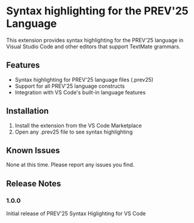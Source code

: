 # Syntax highlighting for the PREV'25 Language

This extension provides syntax highlighting for the PREV'25 language in Visual Studio Code and other editors that support TextMate grammars.

## Features

- Syntax highlighting for PREV'25 language files (.prev25)
- Support for all PREV'25 language constructs
- Integration with VS Code's built-in language features

## Installation

1. Install the extension from the VS Code Marketplace
2. Open any .prev25 file to see syntax highlighting

## Known Issues

None at this time. Please report any issues you find.

## Release Notes

### 1.0.0

Initial release of PREV'25 Syntax Higlighting for VS Code
